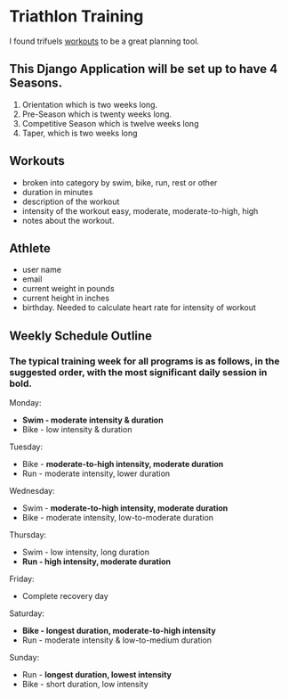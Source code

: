 # Triathlon Training

I found trifuels [workouts](http://www.trifuel.com/triathlon/ironman-workouts/weeks.htm) to be
a great planning tool.

## This Django Application will be set up to have 4 Seasons.

1. Orientation which is two weeks long.
2. Pre-Season which is twenty weeks long.
3. Competitive Season which is twelve weeks long
4. Taper, which is two weeks long

## Workouts

* broken into category by swim, bike, run, rest or other
* duration in minutes
* description of the workout
* intensity of the workout easy, moderate, moderate-to-high, high
* notes about the workout.

## Athlete

* user name
* email
* current weight in pounds
* current height in inches
* birthday.  Needed to calculate heart rate for intensity of workout


## Weekly Schedule Outline
### The typical training week for all programs is as follows, in the suggested order, with the most significant daily session in bold.
Monday:
- **Swim - moderate intensity & duration**
- Bike - low intensity & duration

Tuesday:
- Bike - **moderate-to-high intensity, moderate duration**
- Run - moderate intensity, lower duration

Wednesday:
- Swim - **moderate-to-high intensity, moderate duration**
- Bike - moderate intensity, low-to-moderate duration

Thursday:
- Swim - low intensity, long duration
- **Run - high intensity, moderate duration**

Friday:
- Complete recovery day

Saturday:
- **Bike - longest duration, moderate-to-high intensity**
- Run - moderate intensity & low-to-medium duration

Sunday:
- Run - **longest duration, lowest intensity**
- Bike - short duration, low intensity
